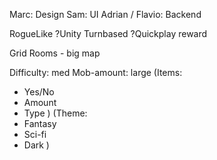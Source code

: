 Marc: Design
Sam: UI
Adrian / Flavio: Backend





RogueLike
?Unity
Turnbased
?Quickplay reward

Grid
Rooms - big map

Difficulty: med
Mob-amount: large
(Items:
 - Yes/No
 - Amount
 - Type
)
(Theme:
 - Fantasy
 - Sci-fi
 - Dark
)
